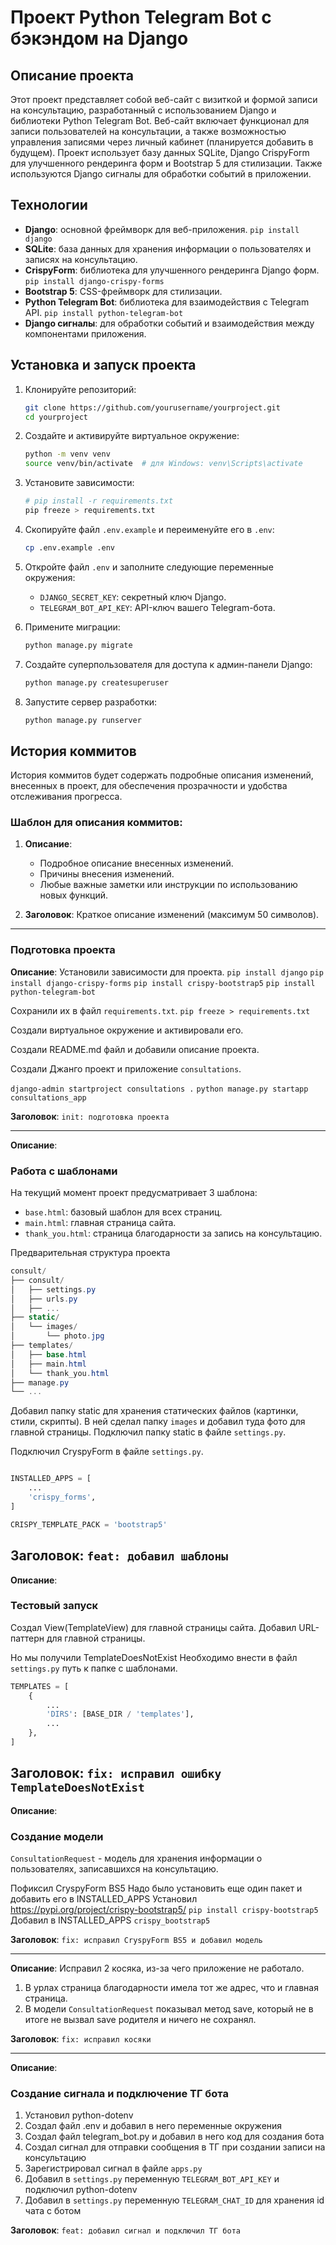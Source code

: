 # Проект Python Telegram Bot с бэкэндом на Django

## Описание проекта

Этот проект представляет собой веб-сайт с визиткой и формой записи на консультацию, разработанный с использованием Django и библиотеки Python Telegram Bot. Веб-сайт включает функционал для записи пользователей на консультации, а также возможностью управления записями через личный кабинет (планируется добавить в будущем). Проект использует базу данных SQLite, Django CrispyForm для улучшенного рендеринга форм и Bootstrap 5 для стилизации. Также используются Django сигналы для обработки событий в приложении.

## Технологии

- **Django**: основной фреймворк для веб-приложения. `pip install django`
- **SQLite**: база данных для хранения информации о пользователях и записях на консультацию. 
- **CrispyForm**: библиотека для улучшенного рендеринга Django форм. `pip install django-crispy-forms`
- **Bootstrap 5**: CSS-фреймворк для стилизации. 
- **Python Telegram Bot**: библиотека для взаимодействия с Telegram API. `pip install python-telegram-bot`
- **Django сигналы**: для обработки событий и взаимодействия между компонентами приложения.

## Установка и запуск проекта

1. Клонируйте репозиторий:
    ```bash
    git clone https://github.com/yourusername/yourproject.git
    cd yourproject
    ```

2. Создайте и активируйте виртуальное окружение:
    ```bash
    python -m venv venv
    source venv/bin/activate  # для Windows: venv\Scripts\activate
    ```

3. Установите зависимости:
    ```bash
    # pip install -r requirements.txt
   pip freeze > requirements.txt
    ```

4. Скопируйте файл `.env.example` и переименуйте его в `.env`:
    ```bash
    cp .env.example .env
    ```

5. Откройте файл `.env` и заполните следующие переменные окружения:
    - `DJANGO_SECRET_KEY`: секретный ключ Django.
    - `TELEGRAM_BOT_API_KEY`: API-ключ вашего Telegram-бота.

6. Примените миграции:
    ```bash
    python manage.py migrate
    ```

7. Создайте суперпользователя для доступа к админ-панели Django:
    ```bash
    python manage.py createsuperuser
    ```

8. Запустите сервер разработки:
    ```bash
    python manage.py runserver
    ```

## История коммитов

История коммитов будет содержать подробные описания изменений, внесенных в проект, для обеспечения прозрачности и удобства отслеживания прогресса.

### Шаблон для описания коммитов:

1. **Описание**:
    - Подробное описание внесенных изменений.
    - Причины внесения изменений.
    - Любые важные заметки или инструкции по использованию новых функций.

2. **Заголовок**: Краткое описание изменений (максимум 50 символов).


---

### Подготовка проекта

**Описание**:
Установили зависимости для проекта.
`pip install django`
`pip install django-crispy-forms`
`pip install crispy-bootstrap5`
`pip install python-telegram-bot`

Сохранили их в файл `requirements.txt`.
`pip freeze > requirements.txt`

Создали виртуальное окружение и активировали его.

Создали README.md файл и добавили описание проекта.

Создали Джанго проект и приложение `consultations`.

`django-admin startproject consultations .`
`python manage.py startapp consultations_app`

**Заголовок**: `init: подготовка проекта`

---
**Описание**:
### Работа с шаблонами

На текущий момент проект предусматривает 3 шаблона:

- `base.html`: базовый шаблон для всех страниц.
- `main.html`: главная страница сайта.
- `thank_you.html`: страница благодарности за запись на консультацию.

Предварительная структура проекта

```csharp
consult/
├── consult/
│   ├── settings.py
│   ├── urls.py
│   ├── ...
├── static/
│   └── images/
│       └── photo.jpg
├── templates/
│   ├── base.html
│   ├── main.html
│   └── thank_you.html
├── manage.py
└── ...
```

Добавил папку static для хранения статических файлов (картинки, стили, скрипты).
В ней сделал папку `images` и добавил туда фото для главной страницы.
Подключил папку static в файле `settings.py`.

Подключил CryspyForm в файле `settings.py`.
```python

INSTALLED_APPS = [
    ...
    'crispy_forms',
]

CRISPY_TEMPLATE_PACK = 'bootstrap5'
```
**Заголовок**: `feat: добавил шаблоны`
---

**Описание**:
### Тестовый запуск

Создал View(TemplateView) для главной страницы сайта.
Добавил URL-паттерн для главной страницы.

Но мы получили TemplateDoesNotExist
Необходимо внести в файл `settings.py` путь к папке с шаблонами.

```python
TEMPLATES = [
    {
        ...
        'DIRS': [BASE_DIR / 'templates'],
        ...
    },
]
```

**Заголовок**: `fix: исправил ошибку TemplateDoesNotExist`
---

**Описание**:
### Создание модели

`ConsultationRequest` - модель для хранения информации о пользователях, записавшихся на консультацию.


Пофиксил CryspyForm BS5
Надо было установить еще один пакет и добавить его в INSTALLED_APPS
Установил https://pypi.org/project/crispy-bootstrap5/
`pip install crispy-bootstrap5`
Добавил в INSTALLED_APPS `crispy_bootstrap5`

**Заголовок**: `fix: исправил CryspyForm BS5 и добавил модель`

---

**Описание**:
Исправил 2 косяка, из-за чего приложение не работало.
1. В урлах страница благодарности имела тот же адрес, что и главная страница.
2. В модели `ConsultationRequest` показывал метод save, который не в итоге не вызвал save родителя и ничего не сохранял.

**Заголовок**: `fix: исправил косяки`

---
**Описание**:
### Создание сигнала и подключение ТГ бота

1. Установил python-dotenv
2. Создал файл .env и добавил в него переменные окружения
3. Создал файл telegram_bot.py и добавил в него код для создания бота
4. Создал сигнал для отправки сообщения в ТГ при создании записи на консультацию
5. Зарегистрировал сигнал в файле `apps.py`
6. Добавил в `settings.py` переменную `TELEGRAM_BOT_API_KEY` и подключил python-dotenv
7. Добавил в `settings.py` переменную `TELEGRAM_CHAT_ID` для хранения id чата с ботом

**Заголовок**: `feat: добавил сигнал и подключил ТГ бота`
